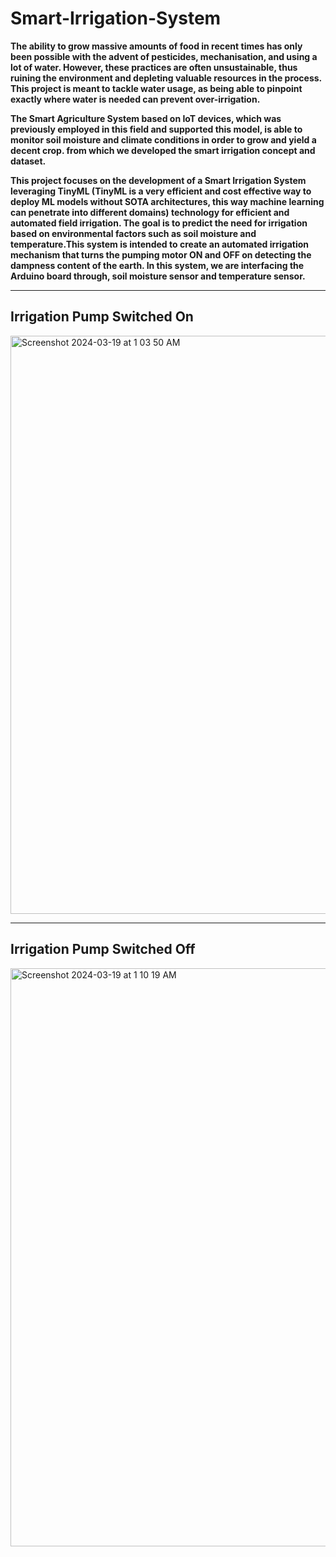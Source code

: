 # Smart-Irrigation-System




<b>The ability to grow massive amounts of food in recent times has only been possible with the advent of pesticides, mechanisation, and using a lot of water. However, these practices are often unsustainable, thus ruining the environment and depleting valuable resources in the process. This project is meant to tackle water usage, as being able to pinpoint exactly where water is needed can prevent over-irrigation. 

The Smart Agriculture System based on IoT devices, which was previously employed in this field and supported this model, is able to monitor soil moisture and climate conditions in order to grow and yield a decent crop. from which we developed the smart irrigation concept and dataset.

This project focuses on the development of a Smart Irrigation System leveraging TinyML (TinyML is a very efficient and cost effective way to deploy ML models without SOTA architectures, this way machine learning can penetrate into different domains) technology for efficient and automated field irrigation. The goal is to predict the need for irrigation based on environmental factors such as soil moisture and temperature.This system is intended to create an automated irrigation mechanism that turns the pumping motor ON and OFF on detecting the dampness content of the earth. In this system, we are interfacing the Arduino board through, soil moisture sensor and temperature sensor.</b>

<hr>

<h2> Irrigation Pump Switched On</h4>
<img width="925" alt="Screenshot 2024-03-19 at 1 03 50 AM" src="https://github.com/priyansh673/Smart-Irrigation-System/assets/121422165/6687f5c5-562c-4a1b-8270-1b7590452d6b">


<hr>
<h2> Irrigation Pump Switched Off</h4>

<img width="925" alt="Screenshot 2024-03-19 at 1 10 19 AM" src="https://github.com/priyansh673/Smart-Irrigation-System/assets/121422165/7d8ca3ae-55f2-4f0a-86e3-5a3580dd4fe5">
